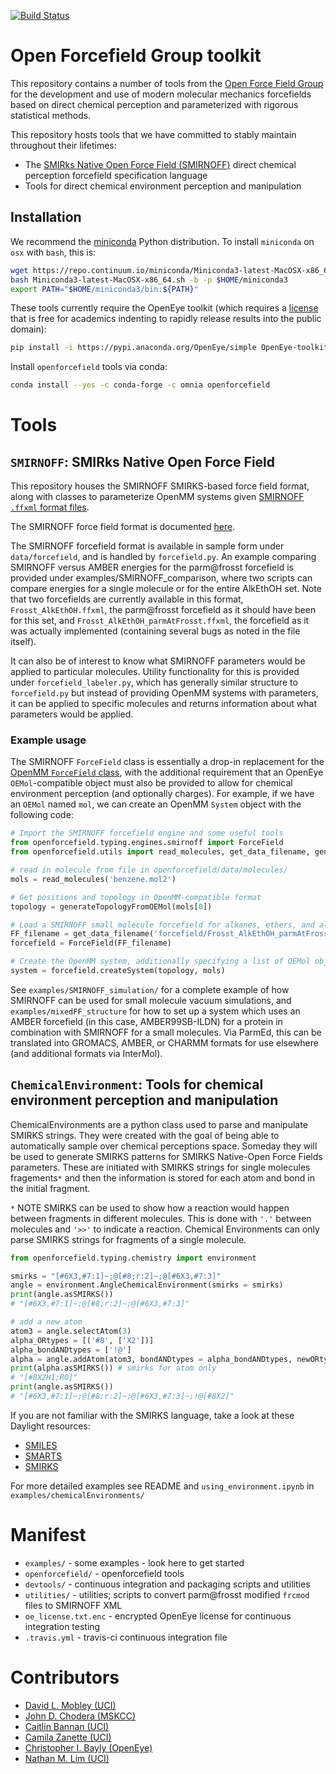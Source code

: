 [![Build Status](https://travis-ci.org/open-forcefield-group/openforcefield.svg?branch=master)](https://travis-ci.org/open-forcefield-group/openforcefield?branch=master)

# Open Forcefield Group toolkit

This repository contains a number of tools from the [Open Force Field Group](http://github.com/open-forcefield-group) for the development and use of modern molecular mechanics forcefields based on direct chemical perception and parameterized with rigorous statistical methods.

This repository hosts tools that we have committed to stably maintain throughout their lifetimes:
* The [SMIRks Native Open Force Field (SMIRNOFF)](https://github.com/open-forcefield-group/openforcefield/blob/master/The-SMIRNOFF-force-field-format.md) direct chemical perception forcefield specification language
* Tools for direct chemical environment perception and manipulation

## Installation

We recommend the [miniconda](http://conda.pydata.org/miniconda.html) Python distribution.
To install `miniconda` on `osx` with `bash`, this is:
```bash
wget https://repo.continuum.io/miniconda/Miniconda3-latest-MacOSX-x86_64.sh
bash Miniconda3-latest-MacOSX-x86_64.sh -b -p $HOME/miniconda3
export PATH="$HOME/miniconda3/bin:${PATH}"
```
These tools currently require the OpenEye toolkit (which requires a [license](https://www.eyesopen.com/licensing-philosophy) that is free for academics indenting to rapidly release results into the public domain):
```bash
pip install -i https://pypi.anaconda.org/OpenEye/simple OpenEye-toolkits
```
Install `openforcefield` tools via conda:
```bash
conda install --yes -c conda-forge -c omnia openforcefield
```

# Tools

## `SMIRNOFF`: SMIRks Native Open Force Field

This repository houses the SMIRNOFF SMIRKS-based force field format, along with classes to parameterize OpenMM systems given [SMIRNOFF `.ffxml` format files](https://github.com/open-forcefield-group/openforcefield/blob/master/The-SMIRNOFF-force-field-format.md).

The SMIRNOFF force field format is documented [here](https://github.com/open-forcefield-group/smirnoff/blob/master/The-SMIRNOFF-force-field-format.md).

The SMIRNOFF forcefield format is available in sample form under `data/forcefield`, and is handled by `forcefield.py`.
 An example comparing SMIRNOFF versus AMBER energies for the parm@frosst forcefield is provided under
examples/SMIRNOFF_comparison, where two scripts can compare energies for a single molecule or for the entire AlkEthOH set.
Note that two forcefields are currently available in this format, `Frosst_AlkEthOH.ffxml`,
the parm@frosst forcefield as it should have been for this set, and `Frosst_AlkEthOH_parmAtFrosst.ffxml`,
the forcefield as it was actually implemented (containing several bugs as noted in the file itself).

It can also be of interest to know what SMIRNOFF parameters would be applied to particular molecules. Utility functionality for this is provided under `forcefield_labeler.py`, which has generally similar structure to `forcefield.py` but instead of providing OpenMM systems with parameters, it can be applied to specific molecules and returns information about what parameters would be applied.

### Example usage

The SMIRNOFF `ForceField` class is essentially a drop-in replacement for the [OpenMM `ForceField` class](http://docs.openmm.org/7.1.0/api-python/generated/simtk.openmm.app.forcefield.ForceField.html#simtk.openmm.app.forcefield.ForceField), with the additional requirement that an OpenEye `OEMol`-compatible object must also be provided to allow for chemical environment perception (and optionally charges).
For example, if we have an `OEMol` named `mol`, we can create an OpenMM `System` object with the following code:
```python
# Import the SMIRNOFF forcefield engine and some useful tools
from openforcefield.typing.engines.smirnoff import ForceField
from openforcefield.utils import read_molecules, get_data_filename, generateTopologyFromOEMol 

# read in molecule from file in openforcefield/data/molecules/
mols = read_molecules('benzene.mol2')

# Get positions and topology in OpenMM-compatible format
topology = generateTopologyFromOEMol(mols[0])

# Load a SMIRNOFF small molecule forcefield for alkanes, ethers, and alcohols
FF_filename = get_data_filename('forcefield/Frosst_AlkEthOH_parmAtFrosst.ffxml')
forcefield = ForceField(FF_filename)

# Create the OpenMM system, additionally specifying a list of OEMol objects for the unique molecules in the system
system = forcefield.createSystem(topology, mols)
```
See `examples/SMIRNOFF_simulation/` for a complete example of how SMIRNOFF can be used for small molecule vacuum simulations, and `examples/mixedFF_structure` for how to set up a system which uses an AMBER forcefield (in this case, AMBER99SB-ILDN) for a protein in combination with SMIRNOFF for a small molecules. Via ParmEd, this can be translated into GROMACS, AMBER, or CHARMM formats for use elsewhere (and additional formats via InterMol).

## `ChemicalEnvironment`: Tools for chemical environment perception and manipulation

ChemicalEnvironments are a python class used to parse and manipulate SMIRKS strings. 
They were created with the goal of being able to automatically sample over chemical perceptions space. 
Someday they will be used to generate SMIRKS patterns for SMIRKS Native-Open Force Fields parameters. 
These are initiated with SMIRKS strings for single molecules fragements`*` and then the information is stored for each atom and bond in the initial fragment. 

`*` NOTE SMIRKS can be used to show how a reaction would happen between fragments in different molecules. This is done with `'.'` between molecules and `'>>'` to indicate a reaction. Chemical Environments can only parse SMIRKS strings for fragments of a single molecule.  
 
```python
from openforcefield.typing.chemistry import environment

smirks = "[#6X3,#7:1]~;@[#8;r:2]~;@[#6X3,#7:3]"
angle = environment.AngleChemicalEnvironment(smirks = smirks)
print(angle.asSMIRKS())
# "[#6X3,#7:1]~;@[#8;r:2]~;@[#6X3,#7:3]"

# add a new atom
atom3 = angle.selectAtom(3)
alpha_ORtypes = [('#8', ['X2'])]
alpha_bondANDtypes = ['!@']
alpha = angle.addAtom(atom3, bondANDtypes = alpha_bondANDtypes, newORtypes = alpha_ORtypes)
print(alpha.asSMIRKS()) # smirks for atom only
# "[#8X2H1;R0]"
print(angle.asSMIRKS())
# "[#6X3,#7:1]~;@[#8;r:2]~;@[#6X3,#7:3]~;!@[#8X2]"
```
If you are not familiar with the SMIRKS language, take a look at these Daylight resources: 
* [SMILES](http://www.daylight.com/dayhtml_tutorials/languages/smiles/index.html)
* [SMARTS](http://www.daylight.com/dayhtml/doc/theory/theory.smarts.html)
* [SMIRKS](http://www.daylight.com/dayhtml_tutorials/languages/smirks/index.html)

For more detailed examples see README and `using_environment.ipynb` in  `examples/chemicalEnvironments/` 

# Manifest

* `examples/` - some examples - look here to get started
* `openforcefield/` - openforcefield tools
* `devtools/` - continuous integration and packaging scripts and utilities
* `utilities/` - utilities; scripts to convert parm@frosst modified `frcmod` files to SMIRNOFF XML
* `oe_license.txt.enc` - encrypted OpenEye license for continuous integration testing
* `.travis.yml` - travis-ci continuous integration file

# Contributors

* [David L. Mobley (UCI)](https://github.com/davidlmobley)
* [John D. Chodera (MSKCC)](https://github.com/jchodera)
* [Caitlin Bannan (UCI)](https://github.com/bannanc)
* [Camila Zanette (UCI)](https://github.com/camizanette)
* [Christopher I. Bayly (OpenEye)](https://github.com/cbayly13)
* [Nathan M. Lim (UCI)](https://github.com/nathanmlim)
